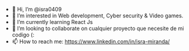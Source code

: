 - 👋 Hi, I’m @isra0409
- 👀 I’m interested in Web development, Cyber security & Video games.
- 🌱 I’m currently learning React Js
- 💞️ I’m looking to collaborate on cualquier proyecto que necesite de mi codigo (:
- 📫 How to reach me: https://www.linkedin.com/in/isra-miranda/

<!---
isra0409/isra0409 is a ✨ special ✨ repository because its `README.md` (this file) appears on your GitHub profile.
You can click the Preview link to take a look at your changes.
--->
